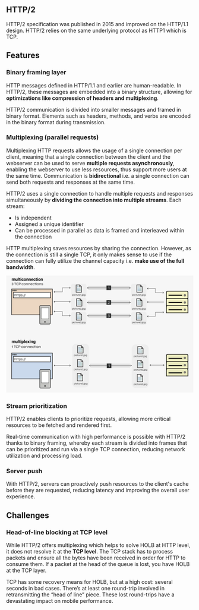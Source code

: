 ## HTTP/2

HTTP/2 specification was published in 2015 and improved on the HTTP/1.1 design. HTTP/2 relies on the same underlying protocol as HTTP1 which is TCP.

## Features

### Binary framing layer

HTTP messages defined in HTTP/1.1 and earlier are human-readable. In HTTP/2, these messages are embedded into a binary structure, allowing for **optimizations like compression of headers and multiplexing**.

HTTP/2 communication is divided into smaller messages and framed in binary format. Elements such as headers, methods, and verbs are encoded in the binary format during transmission.

### Multiplexing (parallel requests)

Multiplexing HTTP requests allows the usage of a single connection per client, meaning that a single connection between the client and the webserver can be used to serve **multiple requests asynchronously**, enabling the webserver to use less resources, thus support more users at the same time. Communication is **bidirectional** i.e. a single connection can send both requests and responses at the same time.

HTTP/2 uses a single connection to handle multiple requests and responses simultaneously by **dividing the connection into multiple streams**. Each stream:

- Is independent
- Assigned a unique identifier
- Can be processed in parallel as data is framed and interleaved within the connection

HTTP multiplexing saves resources by sharing the connection. However, as the connection is still a single TCP, it only makes sense to use if the connection can fully utilize the channel capacity i.e. **make use of the full bandwidth**.

<img src="../../../assets/multiplexing.png">

### Stream prioritization

HTTP/2 enables clients to prioritize requests, allowing more critical resources to be fetched and rendered first.

Real-time communication with high performance is possible with HTTP/2 thanks to binary framing, whereby each stream is divided into frames that can be prioritized and run via a single TCP connection, reducing network utilization and processing load.

### Server push

With HTTP/2, servers can proactively push resources to the client's cache before they are requested, reducing latency and improving the overall user experience.

## Challenges

### Head-of-line blocking at TCP level

While HTTP/2 offers multiplexing which helps to solve HOLB at HTTP level, it does not resolve it at the **TCP level**. The TCP stack has to process packets and ensure all the bytes have been received in order for HTTP to consume them. If a packet at the head of the queue is lost, you have HOLB at the TCP layer.

TCP has some recovery means for HOLB, but at a high cost: several seconds in bad cases. There’s at least one round-trip involved in retransmitting the “head of line” piece. These lost round-trips have a devastating impact on mobile performance.
